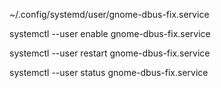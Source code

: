~/.config/systemd/user/gnome-dbus-fix.service

systemctl --user enable gnome-dbus-fix.service

systemctl --user restart gnome-dbus-fix.service

systemctl --user status gnome-dbus-fix.service
